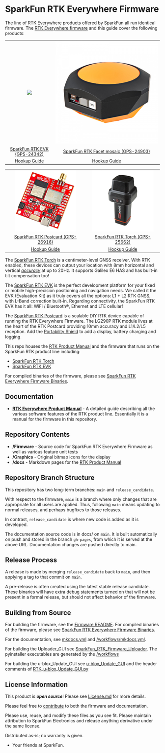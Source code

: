 SparkFun RTK Everywhere Firmware
===========================================================

The line of RTK Everywhere products offered by SparkFun all run identical firmware. The [RTK Everywhere firmware](https://github.com/sparkfun/SparkFun_RTK_Everywhere_Firmware) and this guide cover the following products:

<table class="table table-hover table-striped table-bordered">
	<tr align="center">
		<td><a href="https://www.sparkfun.com/catalog/product/view/id/24342"><img src="docs/img/SparkFun_RTK_EVK.png"></a></td>
		<td><a href="https://www.sparkfun.com/catalog/product/view/id/24903"><img src="docs/img/SparkFun-RTK-Facet-Mosaic-L-Band.jpg"></a></td>
	</tr>
	<tr align="center">
		<td><a href="https://www.sparkfun.com/catalog/product/view/id/24342">SparkFun RTK EVK (GPS-24342)</a></td>
		<td><a href="https://www.sparkfun.com/catalog/product/view/id/24903">SparkFun RTK Facet mosaic (GPS-24903)</a></td>
	</tr>
	<tr align="center">
		<td><a href="https://docs.sparkfun.com/SparkFun_RTK_EVK/">Hookup Guide</a></td>
		<td><a href="https://docs.sparkfun.com/SparkFun_RTK_Facet_mosaic/">Hookup Guide</a></td>
	</tr>
</table>

<table class="table table-hover table-striped table-bordered">
	<tr align="center">
		<td><a href="https://www.sparkfun.com/catalog/product/view/id/26916"><img src="docs/img/SparkFun_RTK_Postcard_Small.png"></a></td>
		<td><a href="https://www.sparkfun.com/catalog/product/view/id/25662"><img src="docs/img/SparkFun_RTK_Torch.png"></a></td>
	</tr>
	<tr align="center">
		<td><a href="https://www.sparkfun.com/catalog/product/view/id/26919">SparkFun RTK Postcard (GPS-26916)</a></td>
		<td><a href="https://www.sparkfun.com/catalog/product/view/id/25662">SparkFun RTK Torch (GPS-25662)</a></td>
	</tr>
	<tr align="center">
		<td><a href="https://docs.sparkfun.com/SparkFun_RTK_Postcard/">Hookup Guide</a></td>
		<td><a href="https://docs.sparkfun.com/SparkFun_RTK_Torch/">Hookup Guide</a></td>
	</tr>
</table>

The [SparkFun RTK Torch](https://www.sparkfun.com/products/25662) is a centimeter-level GNSS receiver. With RTK enabled, these devices can output your location with 8mm horizontal and vertical [*accuracy*](https://docs.sparkfun.com/SparkFun_RTK_Everywhere_Firmware/accuracy_verification/) at up to 20Hz. It supports Galileo E6 HAS and has built-in tilt compensation too!

The [SparkFun RTK EVK](https://www.sparkfun.com/products/24342) is the perfect development platform for your fixed or mobile high-precision positioning and navigation needs. We called it the EVK (Evaluation Kit) as it truly covers all the options: L1 + L2 RTK GNSS, with L-Band correction built-in. Regarding connectivity, the SparkFun RTK EVK has it all: WiFi / Bluetooth®, Ethernet and LTE cellular!

The [SparkFun RTK Postcard](https://www.sparkfun.com/products/26916) is a scalable DIY RTK device capable of running the RTK Everywhere Firmware. The LG290P RTK module lives at the heart of the RTK Postcard providing 10mm accuracy and L1/L2/L5 reception. Add the [Portability Shield](https://www.sparkfun.com/sparkfun-portability-shield.html) to add a display, battery charging and logging.

This repo houses the [RTK Product Manual](https://docs.sparkfun.com/SparkFun_RTK_Everywhere_Firmware) and the firmware that runs on the SparkFun RTK product line including:

* [SparkFun RTK Torch](https://www.sparkfun.com/products/25662)
* [SparkFun RTK EVK](https://www.sparkfun.com/products/24342)

For compiled binaries of the firmware, please see [SparkFun RTK Everywhere Firmware Binaries](https://github.com/sparkfun/SparkFun_RTK_Everywhere_Firmware_Binaries).

Documentation
--------------

* **[RTK Everywhere Product Manual](https://docs.sparkfun.com/SparkFun_RTK_Everywhere_Firmware/)** - A detailed guide describing all the various software features of the RTK product line. Essentially it is a manual for the firmware in this repository.

Repository Contents
-------------------

* **/Firmware** - Source code for SparkFun RTK Everywhere Firmware as well as various feature unit tests
* **/Graphics** - Original bitmap icons for the display
* **/docs** - Markdown pages for the [RTK Product Manual](https://docs.sparkfun.com/SparkFun_RTK_Everywhere_Firmware/)

Repository Branch Structure
---------------------------

This repository has two long-term branches: `main` and `release_candidate`.

With respect to the firmware, `main` is a branch where only changes that are appropriate for all users are applied. Thus, following `main` means updating to normal releases, and perhaps bugfixes to those releases.

In contrast, `release_candidate` is where new code is added as it is developed.

The documentation source code is in docs/ on `main`. It is built automatically on push and stored in the branch `gh-pages`, from which it is served at the above URL. Documentation changes are pushed directly to main.

Release Process
---------------

A release is made by merging `release_candidate` back to `main`, and then applying a tag to that commit on `main`.

A pre-release is often created using the latest stable release candidate. These binaries will have extra debug statements turned on that will not be present in a formal release, but should not affect behavior of the firmware.

Building from Source
--------------------

For building the firmware, see the [Firmware README](Firmware/readme.md). For compiled binaries of the firmware, please see [SparkFun RTK Everywhere Firmware Binaries](https://github.com/sparkfun/SparkFun_RTK_Everywhere_Firmware_Binaries).

For the documentation, see [mkdocs.yml](https://github.com/sparkfun/SparkFun_RTK_Everywhere_Firmware/blob/main/mkdocs.yml) and [/workflows/mkdocs.yml](https://github.com/sparkfun/SparkFun_RTK_Everywhere_Firmware/blob/main/.github/workflows/mkdocs.yml).

For building the Uploader_GUI see [SparkFun_RTK_Firmware_Uploader](https://github.com/sparkfun/SparkFun_RTK_Firmware_Uploader). The pyinstaller executables are generated by the [/workflows](https://github.com/sparkfun/SparkFun_RTK_Firmware_Uploader/tree/main/.github/workflows)

For building the u-blox_Update_GUI see [u-blox_Update_GUI](https://github.com/sparkfun/SparkFun_RTK_Everywhere_Firmware_Binaries/tree/main/u-blox_Update_GUI) and the header comments of [RTK_u-blox_Update_GUI.py](https://github.com/sparkfun/SparkFun_RTK_Everywhere_Firmware/blob/main/u-blox_Update_GUI/RTK_u-blox_Update_GUI.py)

License Information
-------------------

This product is _**open source**_! Please see [License.md](./License.md) for more details.

Please feel free to [contribute](https://docs.sparkfun.com/SparkFun_RTK_Everywhere_Firmware/contribute/) to both the firmware and documentation.

Please use, reuse, and modify these files as you see fit. Please maintain attribution to SparkFun Electronics and release anything derivative under the same license.

Distributed as-is; no warranty is given.

- Your friends at SparkFun.
